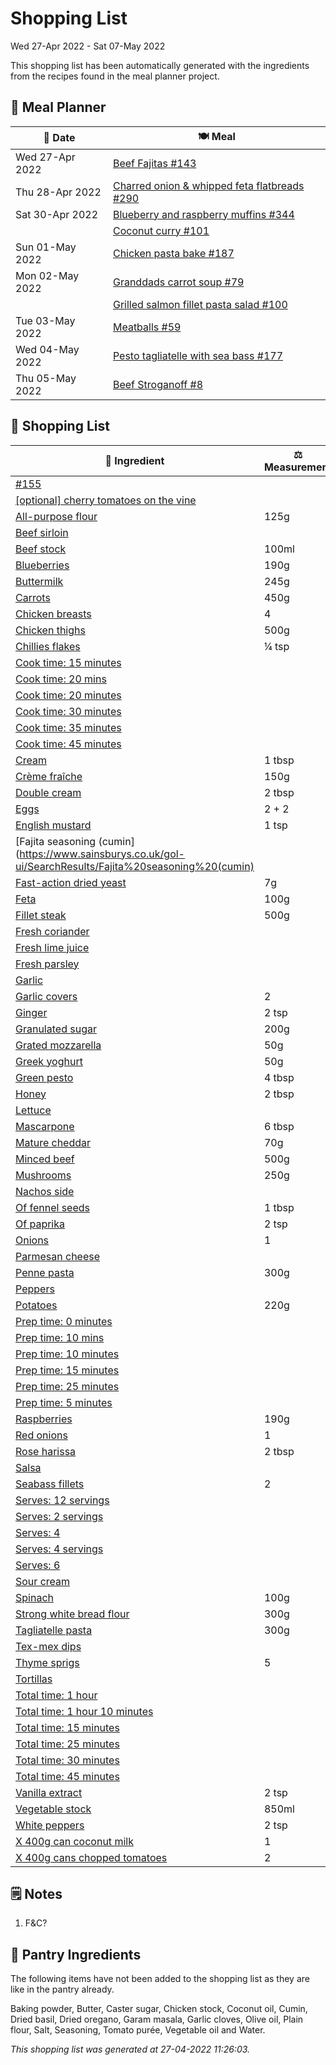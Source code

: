 # Shopping List

Wed 27-Apr 2022 - Sat 07-May 2022

This shopping list has been automatically generated with the ingredients from the recipes found in the meal planner project.

## 📅 Meal Planner

|📅 Date| 🍽️ Meal|
|----|----|
|Wed 27-Apr 2022|[Beef Fajitas #143](https://github.com/jcallaghan/The-Cookbook/issues/143)|
|Thu 28-Apr 2022|[Charred onion & whipped feta flatbreads #290](https://github.com/jcallaghan/The-Cookbook/issues/290)|
|Sat 30-Apr 2022|[Blueberry and raspberry muffins #344](https://github.com/jcallaghan/The-Cookbook/issues/344)|
||[Coconut curry #101](https://github.com/jcallaghan/The-Cookbook/issues/101)|
|Sun 01-May 2022|[Chicken pasta bake #187](https://github.com/jcallaghan/The-Cookbook/issues/187)|
|Mon 02-May 2022|[Granddads carrot soup #79](https://github.com/jcallaghan/The-Cookbook/issues/79)|
||[Grilled salmon fillet pasta salad #100](https://github.com/jcallaghan/The-Cookbook/issues/100)|
|Tue 03-May 2022|[Meatballs #59](https://github.com/jcallaghan/The-Cookbook/issues/59)|
|Wed 04-May 2022|[Pesto tagliatelle with sea bass #177](https://github.com/jcallaghan/The-Cookbook/issues/177)|
|Thu 05-May 2022|[Beef Stroganoff #8](https://github.com/jcallaghan/The-Cookbook/issues/8)|

## 🛒 Shopping List

| 🍌 Ingredient| ⚖️ Measurement|
|----------|-----------|
|[#155](https://www.sainsburys.co.uk/gol-ui/SearchResults/#155)||
|[[optional] cherry tomatoes on the vine](https://www.sainsburys.co.uk/gol-ui/SearchResults/[optional]%20cherry%20tomatoes%20on%20the%20vine)||
|[All-purpose flour](https://www.sainsburys.co.uk/gol-ui/SearchResults/All-purpose%20flour)|125g|
|[Beef sirloin](https://www.sainsburys.co.uk/gol-ui/SearchResults/Beef%20sirloin)||
|[Beef stock](https://www.sainsburys.co.uk/gol-ui/SearchResults/Beef%20stock)|100ml|
|[Blueberries](https://www.sainsburys.co.uk/gol-ui/SearchResults/Blueberries)|190g|
|[Buttermilk](https://www.sainsburys.co.uk/gol-ui/SearchResults/Buttermilk)|245g|
|[Carrots](https://www.sainsburys.co.uk/gol-ui/SearchResults/Carrots)|450g|
|[Chicken breasts](https://www.sainsburys.co.uk/gol-ui/SearchResults/Chicken%20breasts)|4|
|[Chicken thighs](https://www.sainsburys.co.uk/gol-ui/SearchResults/Chicken%20thighs)|500g|
|[Chillies flakes](https://www.sainsburys.co.uk/gol-ui/SearchResults/Chillies%20flakes)|¼ tsp|
|[Cook time:  15 minutes](https://www.sainsburys.co.uk/gol-ui/SearchResults/Cook%20time:%20%2015%20minutes)||
|[Cook time: 20 mins](https://www.sainsburys.co.uk/gol-ui/SearchResults/Cook%20time:%2020%20mins)||
|[Cook time: 20 minutes](https://www.sainsburys.co.uk/gol-ui/SearchResults/Cook%20time:%2020%20minutes)||
|[Cook time: 30 minutes](https://www.sainsburys.co.uk/gol-ui/SearchResults/Cook%20time:%2030%20minutes)||
|[Cook time: 35 minutes](https://www.sainsburys.co.uk/gol-ui/SearchResults/Cook%20time:%2035%20minutes)||
|[Cook time: 45 minutes](https://www.sainsburys.co.uk/gol-ui/SearchResults/Cook%20time:%2045%20minutes)||
|[Cream](https://www.sainsburys.co.uk/gol-ui/SearchResults/Cream)|1 tbsp|
|[Crème fraîche](https://www.sainsburys.co.uk/gol-ui/SearchResults/Crème%20fraîche)|150g|
|[Double cream](https://www.sainsburys.co.uk/gol-ui/SearchResults/Double%20cream)|2 tbsp|
|[Eggs](https://www.sainsburys.co.uk/gol-ui/SearchResults/Eggs)|2 + 2|
|[English mustard](https://www.sainsburys.co.uk/gol-ui/SearchResults/English%20mustard)|1 tsp|
|[Fajita seasoning (cumin](https://www.sainsburys.co.uk/gol-ui/SearchResults/Fajita%20seasoning%20(cumin)||
|[Fast-action dried yeast](https://www.sainsburys.co.uk/gol-ui/SearchResults/Fast-action%20dried%20yeast)|7g|
|[Feta](https://www.sainsburys.co.uk/gol-ui/SearchResults/Feta)|100g|
|[Fillet steak](https://www.sainsburys.co.uk/gol-ui/SearchResults/Fillet%20steak)|500g|
|[Fresh coriander](https://www.sainsburys.co.uk/gol-ui/SearchResults/Fresh%20coriander)||
|[Fresh lime juice](https://www.sainsburys.co.uk/gol-ui/SearchResults/Fresh%20lime%20juice)||
|[Fresh parsley](https://www.sainsburys.co.uk/gol-ui/SearchResults/Fresh%20parsley)||
|[Garlic](https://www.sainsburys.co.uk/gol-ui/SearchResults/Garlic)||
|[Garlic covers](https://www.sainsburys.co.uk/gol-ui/SearchResults/Garlic%20covers)|2|
|[Ginger](https://www.sainsburys.co.uk/gol-ui/SearchResults/Ginger)|2 tsp|
|[Granulated sugar](https://www.sainsburys.co.uk/gol-ui/SearchResults/Granulated%20sugar)|200g|
|[Grated mozzarella](https://www.sainsburys.co.uk/gol-ui/SearchResults/Grated%20mozzarella)|50g|
|[Greek yoghurt](https://www.sainsburys.co.uk/gol-ui/SearchResults/Greek%20yoghurt)|50g|
|[Green pesto](https://www.sainsburys.co.uk/gol-ui/SearchResults/Green%20pesto)|4 tbsp|
|[Honey](https://www.sainsburys.co.uk/gol-ui/SearchResults/Honey)|2 tbsp|
|[Lettuce](https://www.sainsburys.co.uk/gol-ui/SearchResults/Lettuce)||
|[Mascarpone](https://www.sainsburys.co.uk/gol-ui/SearchResults/Mascarpone)|6 tbsp|
|[Mature cheddar](https://www.sainsburys.co.uk/gol-ui/SearchResults/Mature%20cheddar)|70g|
|[Minced beef](https://www.sainsburys.co.uk/gol-ui/SearchResults/Minced%20beef)|500g|
|[Mushrooms](https://www.sainsburys.co.uk/gol-ui/SearchResults/Mushrooms)|250g|
|[Nachos side](https://www.sainsburys.co.uk/gol-ui/SearchResults/Nachos%20side)||
|[Of fennel seeds](https://www.sainsburys.co.uk/gol-ui/SearchResults/Of%20fennel%20seeds)|1 tbsp|
|[Of paprika](https://www.sainsburys.co.uk/gol-ui/SearchResults/Of%20paprika)|2 tsp|
|[Onions](https://www.sainsburys.co.uk/gol-ui/SearchResults/Onions)|1|
|[Parmesan cheese](https://www.sainsburys.co.uk/gol-ui/SearchResults/Parmesan%20cheese)||
|[Penne pasta](https://www.sainsburys.co.uk/gol-ui/SearchResults/Penne%20pasta)|300g|
|[Peppers](https://www.sainsburys.co.uk/gol-ui/SearchResults/Peppers)||
|[Potatoes](https://www.sainsburys.co.uk/gol-ui/SearchResults/Potatoes)|220g|
|[Prep time: 0 minutes](https://www.sainsburys.co.uk/gol-ui/SearchResults/Prep%20time:%200%20minutes)||
|[Prep time: 10 mins](https://www.sainsburys.co.uk/gol-ui/SearchResults/Prep%20time:%2010%20mins)||
|[Prep time: 10 minutes](https://www.sainsburys.co.uk/gol-ui/SearchResults/Prep%20time:%2010%20minutes)||
|[Prep time: 15 minutes](https://www.sainsburys.co.uk/gol-ui/SearchResults/Prep%20time:%2015%20minutes)||
|[Prep time: 25 minutes](https://www.sainsburys.co.uk/gol-ui/SearchResults/Prep%20time:%2025%20minutes)||
|[Prep time: 5 minutes](https://www.sainsburys.co.uk/gol-ui/SearchResults/Prep%20time:%205%20minutes)||
|[Raspberries](https://www.sainsburys.co.uk/gol-ui/SearchResults/Raspberries)|190g|
|[Red onions](https://www.sainsburys.co.uk/gol-ui/SearchResults/Red%20onions)|1|
|[Rose harissa](https://www.sainsburys.co.uk/gol-ui/SearchResults/Rose%20harissa)|2 tbsp|
|[Salsa](https://www.sainsburys.co.uk/gol-ui/SearchResults/Salsa)||
|[Seabass fillets](https://www.sainsburys.co.uk/gol-ui/SearchResults/Seabass%20fillets)|2|
|[Serves: 12 servings](https://www.sainsburys.co.uk/gol-ui/SearchResults/Serves:%2012%20servings)||
|[Serves: 2 servings](https://www.sainsburys.co.uk/gol-ui/SearchResults/Serves:%202%20servings)||
|[Serves: 4](https://www.sainsburys.co.uk/gol-ui/SearchResults/Serves:%204)||
|[Serves: 4 servings](https://www.sainsburys.co.uk/gol-ui/SearchResults/Serves:%204%20servings)||
|[Serves: 6](https://www.sainsburys.co.uk/gol-ui/SearchResults/Serves:%206)||
|[Sour cream](https://www.sainsburys.co.uk/gol-ui/SearchResults/Sour%20cream)||
|[Spinach](https://www.sainsburys.co.uk/gol-ui/SearchResults/Spinach)|100g|
|[Strong white bread flour](https://www.sainsburys.co.uk/gol-ui/SearchResults/Strong%20white%20bread%20flour)|300g|
|[Tagliatelle pasta](https://www.sainsburys.co.uk/gol-ui/SearchResults/Tagliatelle%20pasta)|300g|
|[Tex-mex dips](https://www.sainsburys.co.uk/gol-ui/SearchResults/Tex-mex%20dips)||
|[Thyme sprigs](https://www.sainsburys.co.uk/gol-ui/SearchResults/Thyme%20sprigs)|5|
|[Tortillas](https://www.sainsburys.co.uk/gol-ui/SearchResults/Tortillas)||
|[Total time: 1 hour](https://www.sainsburys.co.uk/gol-ui/SearchResults/Total%20time:%201%20hour)||
|[Total time: 1 hour 10 minutes](https://www.sainsburys.co.uk/gol-ui/SearchResults/Total%20time:%201%20hour%2010%20minutes)||
|[Total time: 15 minutes](https://www.sainsburys.co.uk/gol-ui/SearchResults/Total%20time:%2015%20minutes)||
|[Total time: 25 minutes](https://www.sainsburys.co.uk/gol-ui/SearchResults/Total%20time:%2025%20minutes)||
|[Total time: 30 minutes](https://www.sainsburys.co.uk/gol-ui/SearchResults/Total%20time:%2030%20minutes)||
|[Total time: 45 minutes](https://www.sainsburys.co.uk/gol-ui/SearchResults/Total%20time:%2045%20minutes)||
|[Vanilla extract](https://www.sainsburys.co.uk/gol-ui/SearchResults/Vanilla%20extract)|2 tsp|
|[Vegetable stock](https://www.sainsburys.co.uk/gol-ui/SearchResults/Vegetable%20stock)|850ml|
|[White peppers](https://www.sainsburys.co.uk/gol-ui/SearchResults/White%20peppers)|2 tsp|
|[X 400g can coconut milk](https://www.sainsburys.co.uk/gol-ui/SearchResults/X%20400g%20can%20coconut%20milk)|1|
|[X 400g cans chopped tomatoes](https://www.sainsburys.co.uk/gol-ui/SearchResults/X%20400g%20cans%20chopped%20tomatoes)|2|

## 🗒️ Notes

1. F&C?

## 🏪 Pantry Ingredients

The following items have not been added to the shopping list as they are like in the pantry already.

Baking powder, Butter, Caster sugar, Chicken stock, Coconut oil, Cumin, Dried basil, Dried oregano, Garam masala, Garlic cloves, Olive oil, Plain flour, Salt, Seasoning, Tomato purée, Vegetable oil and Water.


_This shopping list was generated at 27-04-2022 11:26:03._